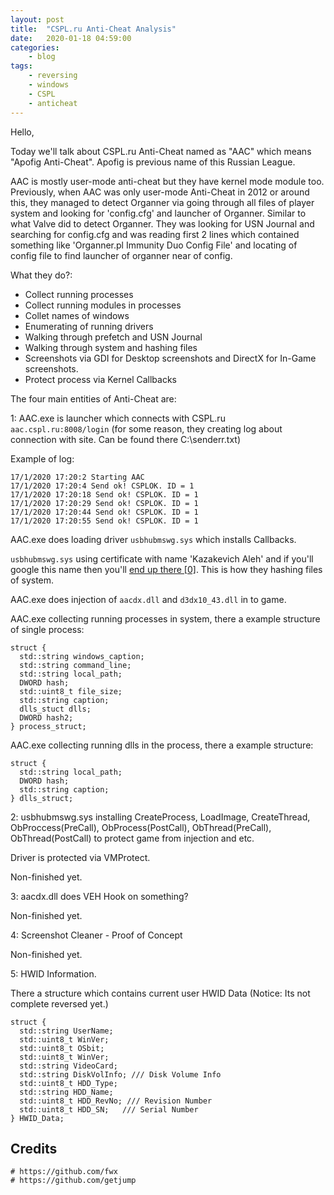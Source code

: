 ```yaml
---
layout: post
title:	"CSPL.ru Anti-Cheat Analysis"
date:	2020-01-18 04:59:00
categories:
    - blog
tags:
    - reversing
    - windows
    - CSPL
    - anticheat
---
```


Hello,

Today we'll talk about CSPL.ru Anti-Cheat named as "AAC" which means "Apofig Anti-Cheat". Apofig is previous name of this Russian League.

AAC is mostly user-mode anti-cheat but they have kernel mode module too.
Previously, when AAC was only user-mode Anti-Cheat in 2012 or around this, they managed to detect Organner via going through all files of player system and looking for 'config.cfg' and launcher of Organner. Similar to what Valve did to detect Organner. They was looking for USN Journal and searching for config.cfg and was reading first 2 lines which contained something like 'Organner.pl Immunity Duo Config File' and locating of config file to find launcher of organner near of config.

What they do?:
* Collect running processes
* Collect running modules in processes
* Collet names of windows
* Enumerating of running drivers
* Walking through prefetch and USN Journal
* Walking through system and hashing files
* Screenshots via GDI for Desktop screenshots and DirectX for In-Game screenshots.
* Protect process via Kernel Callbacks

The four main entities of Anti-Cheat are:

1: AAC.exe is launcher which connects with CSPL.ru `aac.cspl.ru:8008/login` (for some reason, they creating log about connection with site. Can be found there C:\senderr.txt)

Example of log:

~~~
17/1/2020 17:20:2 Starting AAC
17/1/2020 17:20:4 Send ok! CSPLOK. ID = 1
17/1/2020 17:20:18 Send ok! CSPLOK. ID = 1
17/1/2020 17:20:29 Send ok! CSPLOK. ID = 1
17/1/2020 17:20:44 Send ok! CSPLOK. ID = 1
17/1/2020 17:20:55 Send ok! CSPLOK. ID = 1
~~~

AAC.exe does loading driver `usbhubmswg.sys` which installs Callbacks.

`usbhubmswg.sys` using certificate with name 'Kazakevich Aleh' and if you'll google this name then you'll [end up there \[0\]][0]. This is how they hashing files of system.

AAC.exe does injection of `aacdx.dll` and `d3dx10_43.dll` in to game.

AAC.exe collecting running processes in system, there a example structure of single process:
~~~
struct {
  std::string windows_caption;
  std::string command_line;
  std::string local_path;
  DWORD hash;
  std::uint8_t file_size;
  std::string caption;
  dlls_stuct dlls;
  DWORD hash2;
} process_struct;
~~~

AAC.exe collecting running dlls in the process, there a example structure:
~~~
struct {
  std::string local_path;
  DWORD hash;
  std::string caption;
} dlls_struct;
~~~

2: usbhubmswg.sys installing CreateProcess, LoadImage, CreateThread, ObProccess(PreCall), ObProcess(PostCall), ObThread(PreCall), ObThread(PostCall) to protect game from injection and etc.

Driver is protected via VMProtect.

Non-finished yet.

3: aacdx.dll does VEH Hook on something?

Non-finished yet.

4: Screenshot Cleaner - Proof of Concept

Non-finished yet.

5: HWID Information.

There a structure which contains current user HWID Data (Notice: Its not complete reversed yet.)
~~~
struct {
  std::string UserName;
  std::uint8_t WinVer;
  std::uint8_t OSbit;
  std::uint8_t WinVer;
  std::string VideoCard;
  std::string DiskVolInfo; /// Disk Volume Info
  std::uint8_t HDD_Type;
  std::string HDD_Name;
  std::uint8_t HDD_RevNo; /// Revision Number
  std::uint8_t HDD_SN;   /// Serial Number
} HWID_Data;
~~~

## Credits

~~~
# https://github.com/fwx
# https://github.com/getjump
~~~

[0]: http://www.cyberforum.ru/beta-testing/thread1207634.html
